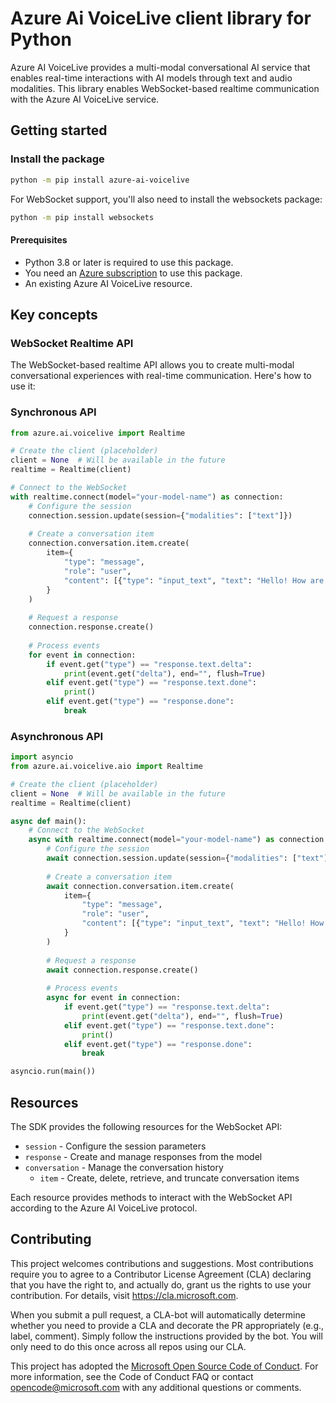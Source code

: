 

# Azure Ai VoiceLive client library for Python

Azure AI VoiceLive provides a multi-modal conversational AI service that enables real-time interactions with AI models through text and audio modalities. This library enables WebSocket-based realtime communication with the Azure AI VoiceLive service.

## Getting started

### Install the package

```bash
python -m pip install azure-ai-voicelive
```

For WebSocket support, you'll also need to install the websockets package:

```bash
python -m pip install websockets
```

#### Prerequisites

- Python 3.8 or later is required to use this package.
- You need an [Azure subscription][azure_sub] to use this package.
- An existing Azure AI VoiceLive resource.

## Key concepts

### WebSocket Realtime API

The WebSocket-based realtime API allows you to create multi-modal conversational experiences with real-time communication. Here's how to use it:

### Synchronous API

```python
from azure.ai.voicelive import Realtime

# Create the client (placeholder)
client = None  # Will be available in the future
realtime = Realtime(client)

# Connect to the WebSocket
with realtime.connect(model="your-model-name") as connection:
    # Configure the session
    connection.session.update(session={"modalities": ["text"]})
    
    # Create a conversation item
    connection.conversation.item.create(
        item={
            "type": "message",
            "role": "user", 
            "content": [{"type": "input_text", "text": "Hello! How are you today?"}]
        }
    )
    
    # Request a response
    connection.response.create()
    
    # Process events
    for event in connection:
        if event.get("type") == "response.text.delta":
            print(event.get("delta"), end="", flush=True)
        elif event.get("type") == "response.text.done":
            print()
        elif event.get("type") == "response.done":
            break
```

### Asynchronous API

```python
import asyncio
from azure.ai.voicelive.aio import Realtime

# Create the client (placeholder)
client = None  # Will be available in the future
realtime = Realtime(client)

async def main():
    # Connect to the WebSocket
    async with realtime.connect(model="your-model-name") as connection:
        # Configure the session
        await connection.session.update(session={"modalities": ["text"]})
        
        # Create a conversation item
        await connection.conversation.item.create(
            item={
                "type": "message",
                "role": "user", 
                "content": [{"type": "input_text", "text": "Hello! How are you today?"}]
            }
        )
        
        # Request a response
        await connection.response.create()
        
        # Process events
        async for event in connection:
            if event.get("type") == "response.text.delta":
                print(event.get("delta"), end="", flush=True)
            elif event.get("type") == "response.text.done":
                print()
            elif event.get("type") == "response.done":
                break

asyncio.run(main())
```

## Resources

The SDK provides the following resources for the WebSocket API:

- `session` - Configure the session parameters
- `response` - Create and manage responses from the model
- `conversation` - Manage the conversation history
  - `item` - Create, delete, retrieve, and truncate conversation items

Each resource provides methods to interact with the WebSocket API according to the Azure AI VoiceLive protocol.

## Contributing

This project welcomes contributions and suggestions. Most contributions require
you to agree to a Contributor License Agreement (CLA) declaring that you have
the right to, and actually do, grant us the rights to use your contribution.
For details, visit https://cla.microsoft.com.

When you submit a pull request, a CLA-bot will automatically determine whether
you need to provide a CLA and decorate the PR appropriately (e.g., label,
comment). Simply follow the instructions provided by the bot. You will only
need to do this once across all repos using our CLA.

This project has adopted the
[Microsoft Open Source Code of Conduct][code_of_conduct]. For more information,
see the Code of Conduct FAQ or contact opencode@microsoft.com with any
additional questions or comments.

<!-- LINKS -->
[code_of_conduct]: https://opensource.microsoft.com/codeofconduct/
[authenticate_with_token]: https://docs.microsoft.com/azure/cognitive-services/authentication?tabs=powershell#authenticate-with-an-authentication-token
[azure_identity_credentials]: https://github.com/Azure/azure-sdk-for-python/tree/main/sdk/identity/azure-identity#credentials
[azure_identity_pip]: https://pypi.org/project/azure-identity/
[default_azure_credential]: https://github.com/Azure/azure-sdk-for-python/tree/main/sdk/identity/azure-identity#defaultazurecredential
[pip]: https://pypi.org/project/pip/
[azure_sub]: https://azure.microsoft.com/free/

